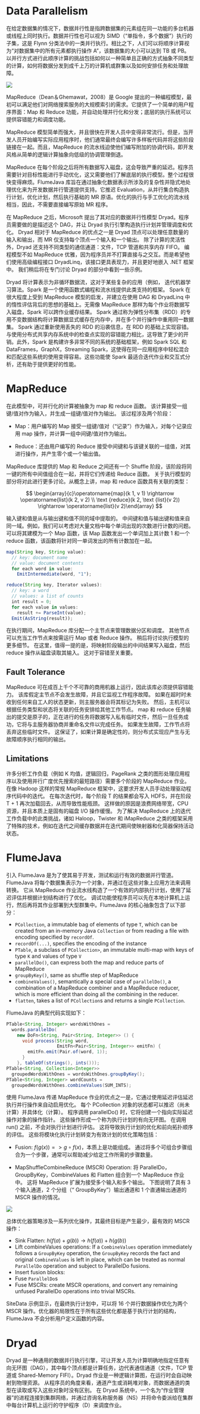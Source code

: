 # Data Parallelism

在给定数据集的情况下，数据并行性是指跨数据集的元素组在同一功能的多台机器或线程上同时执行。数据并行性也可以视为 SIMD（“单指令，多个数据”）执行的子集，这是 Flynn 分类法中的一类并行执行。相比之下，人们可以将顺序计算视为“对数据集中的所有元素都执行操作 A”，该数据集的大小可以达到 TB 或 PB。以并行方式进行此顺序计算的挑战包括如何以一种简单且正确的方式抽象不同类型的计算，如何将数据分发到成千上万的计算机或群集以及如何安排任务和处理故障。

![](https://s1.ax1x.com/2020/04/23/Jw5eoD.md.png)

MapReduce（Dean＆Ghemawat，2008）是 Google 提出的一种编程模型，最初可以满足他们对网络搜索服务的大规模索引的需求。它提供了一个简单的用户程序界面：Map 和 Reduce 功能，并自动处理并行化和分发；底层的执行系统可以提供容错能力和调度功能。

MapReduce 模型简单而强大，并且很快在开发人员中变得非常流行。但是，当开发人员开始编写实际应用程序时，他们通常最终会编写许多样板代码并将这些阶段链接在一起。而且，MapReduce 的流水线迫使他们编写附加的协调代码，即开发风格从简单的逻辑计算抽象向低级的协调管理倒退。

MapReduce 在每个阶段之后将所有数据写入磁盘，这会导致严重的延迟。程序员需要针对目标性能进行手动优化，这又需要他们了解底层的执行模型。整个过程很快变得麻烦。FlumeJava 库旨在通过抽象化数据表示所涉及的复杂性并隐式地处理优化来为开发数据并行管道提供支持。它推迟 Evaluation，从并行集合构造执行计划，优化计划，然后执行基础的 MR 原语。优化的执行与手工优化的流水线相当，因此，不需要直接编写原始 MR 程序。

在 MapReduce 之后，Microsoft 提出了其对应的数据并行性模型 Dryad。程序员需要做的是描述这个 DAG，并让 Dryad 执行引擎构造执行计划并管理调度和优化。 Dryad 相对于 MapReduce 的优点之一是 Dryad 顶点可以处理任意数量的输入和输出，而 MR 仅支持每个顶点一个输入和一个输出。 除了计算的灵活性外，Dryad 还支持不同类型的通信通道：文件，TCP 管道和共享内存 FIFO。 编程模型不如 MapReduce 优雅，因为程序员并不打算直接与之交互。而是希望他们使用高级编程接口 DryadLinq，该接口更具表现力，并且更好地嵌入 .NET 框架中。 我们稍后将在专门讨论 Dryad 的部分中看到一些示例。

Dryad 将计算表示为非循环数据流，这对于某些复杂的应用（例如， 迭代机器学习算法。Spark 是一个使用函数式编程和流水线提供此类支持的框架。 Spark 在很大程度上受到 MapReduce 模型的启发，并建立在使用 DAG 和 DryadLinq 中的惰性评估背后的思想的基础上。无需像 MapReduce 那样为每个作业将数据写入磁盘，Spark 可以跨作业缓存结果。 Spark 通过称为弹性分布集（RDD）的专用不变数据结构将计算数据显式缓存在内存中，并在多个并行操作中重用同一数据集。 Spark 通过重新使用丢失的 RDD 的沿袭信息，在 RDD 的基础上实现容错。与使用分布式共享内存系统中的检查点实现的容错能力相比，这导致了更少的开销。此外，Spark 是构建许多非常不同的系统的基础框架，例如 Spark SQL 和 DataFrames，GraphX，Streaming Spark，这使得在同一应用程序中轻松混合和匹配这些系统的使用变得容易。这些功能使 Spark 最适合迭代作业和交互式分析，还有助于提供更好的性能。

# MapReduce

在此模型中，可并行化的计算被抽象为 map 和 reduce 函数。 该计算接受一组键/值对作为输入，并生成一组键/值对作为输出。 该过程涉及两个阶段：

- Map：用户编写的 Map 接受一组键/值对（“记录”）作为输入，对每个记录应用 map 操作，并计算一组中间键/值对作为输出。

- Reduce：还由用户编写的 Reduce 接受中间键和与该键关联的一组值，对其进行操作，并产生零个或一个输出值。

MapReduce 库提供的 Map 和 Reduce 之间还有一个 Shuffle 阶段，该阶段将同一键的所有中间值组合在一起，并将它们传递给 Reduce 函数。 关于执行模型的部分将对此进行更多讨论。从概念上讲，map 和 reduce 函数具有关联的类型：

$$
\begin{array}{c}\operatorname{map}(k 1, v 1) \rightarrow \operatorname{list}(k 2, v 2) \\ \text {reduce}(k 2, \text {list}(v 2)) \rightarrow \operatorname{list}(v 2)\end{array}
$$

输入键和值是从与输出键和值不同的域中提取的。 中间键和值与输出键和值来自同一域。例如，我们可以考虑对大量文档中每个单词出现的次数进行计数的问题。 可以将其建模为一个 Map 函数，该 Map 函数发出一个单词加上其计数 1 和一个 reduce 函数，该函数将针对同一单词发出的所有计数加在一起。

```ts
map(String key, String value):
  // key: document name
  // value: document contents
  for each word in value:
    EmitIntermediate(word, "1");

reduce(String key, Iterator values):
  // key: a word
  // values: a list of counts
  int result = 0;
  for each value in values:
    result += ParseInt(value);
  Emit(AsString(result));
```

在执行期间，MapReduce 库分配一个主节点来管理数据分区和调度。 其他节点可以充当工作节点来按需运行 Map 或者 Reduce 操作。 稍后将讨论执行模型的更多细节。 在这里，值得一提的是，将映射阶段输出的中间结果写入磁盘，然后 reduce 操作从磁盘读取其输入。 这对于容错至关重要。

## Fault Tolerance

MapReduce 可在成百上千个不可靠的商用机器上运行，因此该库必须提供容错能力。 该库假定主节点不会发生故障，并且它监视工作程序故障。 如果在超时时未收到任何来自工人的状态更新，则主服务器会将其标记为失败。 然后，主机可以根据任务类型和状态将关联的任务安排给其他工作节点。 map 和 reduce 任务输出的提交是原子的，正在进行的任务将数据写入私有临时文件，然后一旦任务成功，它将与主服务器协商并重命名文件以完成任务。 如果发生故障，工作节点将丢弃这些临时文件。 这保证了，如果计算是确定性的，则分布式实现应产生与无故障顺序执行相同的输出。

## Limitations

许多分析工作负载（例如 K 均值，逻辑回归，PageRank 之类的图形处理应用程序以及使用并行广度优先搜索的最短路径）需要多个阶段的 MapReduce 作业。 在像 Hadoop 这样的常规 MapReduce 框架中，这要求开发人员手动处理驱动程序代码中的迭代。 在每次迭代时，每个阶段 T 的结果都会写入 HDFS，并在阶段 T + 1 再次加载回去，从而导致性能瓶颈。 这样做的原因是浪费网络带宽，CPU 资源，并且本质上是固有的磁盘 I/O 操作缓慢。 为了解决 MapReduce 上的迭代工作负载中的此类挑战，诸如 Haloop，Twister 和 iMapReduce 之类的框架采用了特殊的技术，例如在迭代之间缓存数据并在迭代期间使映射器和化简器保持活动状态。

# FlumeJava

引入 FlumeJava 是为了使其易于开发，测试和运行有效的数据并行管道。 FlumeJava 将每个数据集表示为一个对象，并通过在这些对象上应用方法来调用转换。 它从 MapReduce 作业流水线构造了一个有效的内部执行计划，使用了延迟评估并根据计划结构进行了优化。 调试功能使程序员可以先在本地计算机上运行，然后再将其作业部署到大型群集中。FlumeJava 的核心抽象包含了以下部分：

- `PCollection`, a immutable bag of elements of type `T`, which can be created from an in-memory Java `Collection` or from reading a file with encoding specified by `recordOf`.
- `recordOf(...)`, specifies the encoding of the instance
- `PTable`, a subclass of `PCollection>`, an immutable multi-map with keys of type `K` and values of type `V`
- `parallelDo()`, can express both the map and reduce parts of MapReduce
- `groupByKey()`, same as shuffle step of MapReduce
- `combineValues()`, semantically a special case of `parallelDo()`, a combination of a MapReduce combiner and a MapReduce reducer, which is more efficient than doing all the combining in the reducer.
- `flatten`, takes a list of `PCollection`s and returns a single `PCollection`.

FlumeJava 的典型代码实现如下：

```java
PTable<String, Integer> wordsWithOnes =
  words.parallelDo(
    new DoFn<String, Pair<String, Integer>> () {
      void process(String word,
                   EmitFn<Pair<String, Integer>> emitFn) {
        emitFn.emit(Pair.of(word, 1));
      }
    }, tableOf(strings(), ints()));
PTable<String, Collection<Integer>>
  groupedWordsWithOnes = wordsWithOnes.groupByKey();
PTable<String, Integer> wordCounts =
  groupedWordsWithOnes.combineValues(SUM_INTS);
```

使用 FlumeJava 传递 MapReduce 作业的优点之一是，它通过使用延迟评估延迟执行并行操作来自动启用优化。 每个 PCollection 对象的状态都可以推迟（尚未计算）并具体化（计算）。 程序调用 parallelDo() 时，它将创建一个指向实际延迟操作对象的操作指针。 这些操作形成一个称为执行计划的有向无环图。 在调用 run() 之前，不会对执行计划进行评估。 这将导致执行计划的优化和前向拓扑顺序的评估。 这些将模块化执行计划转变为有效计划的优化策略包括：

- Fusion: $f(g(x))=>g \circ f(x)$，本质上是功能组成。 通过将多个可组合步骤组合为一个步骤，通常可以帮助减少给定工作所需的步骤数量。

- MapShuffleCombineReduce (MSCR) Operation: 将 ParallelDo，GroupByKey，CombineValues 和 Flatten 组合到一个 MapReduce 作业中。 这将 MapReduce 扩展为接受多个输入和多个输出。 下图说明了具有 3 个输入通道，2 个分组（“ GroupByKey”）输出通道和 1 个直通输出通道的 MSCR 操作的情况。

![](https://s1.ax1x.com/2020/04/23/JwXuHs.md.png)

总体优化器策略涉及一系列优化操作，其最终目标是产生最少，最有效的 MSCR 操作：

- Sink Flatten: $h(f(a)+g(b)) \rightarrow h(f(a))+h(g(b))$
- Lift combineValues operations: If a `CombineValues` operation immediately follows a `GroupByKey` operation, the `GroupByKey` records the fact and original `CombineValues` is left in place, which can be treated as normal `ParallelDo` operation and subject to ParallelDo fusions.
- Insert fusion blocks:
- Fuse `ParallelDo`s
- Fuse MSCRs: create MSCR operations, and convert any remaining unfused ParallelDo operations into trivial MSCRs.

SiteData 示例显示，在最终执行计划中，可以将 16 个并行数据操作优化为两个 MSCR 操作。优化器的局限性在于所有这些优化都是基于执行计划的结构，FlumeJava 不会分析用户定义函数的内容。

# Dryad

Dryad 是一种通用的数据并行执行引擎，可让开发人员为计算明确地指定任意有向无环图（DAG），其中每个顶点都是计算任务，边代表通信通道（文件，TCP 管道或 Shared-Memory FIFI）。Dryad 作业是一种逻辑计算图，在运行时会自动映射到物理资源。 从程序员的角度来看，通道产生或消耗堆对象，而数据通道的类型在读取或写入这些对象时没有区别。 在 Dryad 系统中，一个名为“作业管理器”的进程连接到集群网络，并通过咨询名称服务器（NS）并将命令委派给在集群中每台计算机上运行的守护程序（D）来调度作业。
